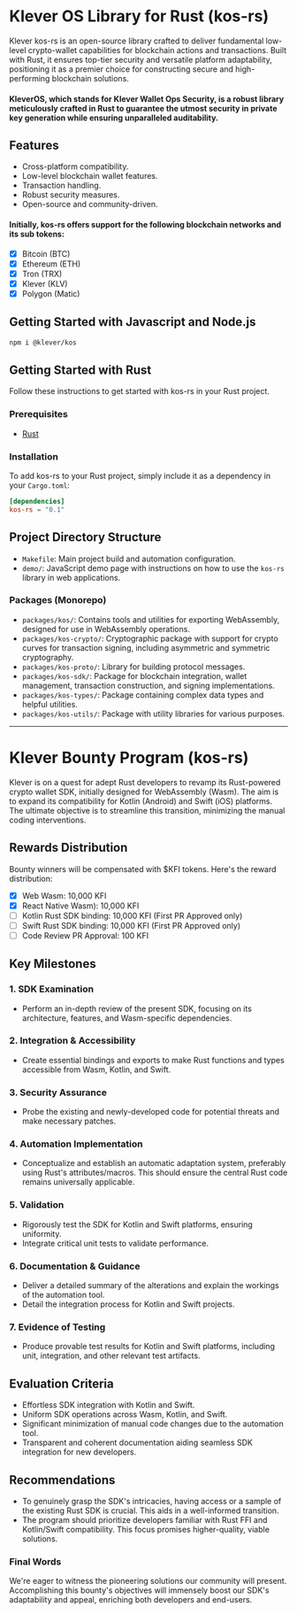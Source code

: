 # Klever OS Library for Rust (kos-rs)

Klever kos-rs is an open-source library crafted to deliver fundamental low-level crypto-wallet capabilities for blockchain actions and transactions. Built with Rust, it ensures top-tier security and versatile platform adaptability, positioning it as a premier choice for constructing secure and high-performing blockchain solutions.

#### KleverOS, which stands for Klever Wallet Ops Security, is a robust library meticulously crafted in Rust to guarantee the utmost security in private key generation while ensuring unparalleled auditability.

## Features

- Cross-platform compatibility.
- Low-level blockchain wallet features.
- Transaction handling.
- Robust security measures.
- Open-source and community-driven.

#### Initially, kos-rs offers support for the following blockchain networks and its sub tokens:

- [x] Bitcoin (BTC)
- [x] Ethereum (ETH)
- [x] Tron (TRX)
- [x] Klever (KLV)
- [x] Polygon (Matic)

## Getting Started with Javascript and Node.js

```sh
npm i @klever/kos
```

## Getting Started with Rust

Follow these instructions to get started with kos-rs in your Rust project.

### Prerequisites

- [Rust](https://www.rust-lang.org/tools/install)

### Installation

To add kos-rs to your Rust project, simply include it as a dependency in your `Cargo.toml`:

```toml
[dependencies]
kos-rs = "0.1"
```


## Project Directory Structure

- `Makefile`: Main project build and automation configuration.
- `demo/`: JavaScript demo page with instructions on how to use the `kos-rs` library in web applications.

### Packages (Monorepo)

- `packages/kos/`: Contains tools and utilities for exporting WebAssembly, designed for use in WebAssembly operations.
- `packages/kos-crypto/`: Cryptographic package with support for crypto curves for transaction signing, including asymmetric and symmetric cryptography.
- `packages/kos-proto/`: Library for building protocol messages.
- `packages/kos-sdk/`: Package for blockchain integration, wallet management, transaction construction, and signing implementations.
- `packages/kos-types/`: Package containing complex data types and helpful utilities.
- `packages/kos-utils/`: Package with utility libraries for various purposes.

---

# Klever Bounty Program (kos-rs)

Klever is on a quest for adept Rust developers to revamp its Rust-powered crypto wallet SDK, initially designed for WebAssembly (Wasm). The aim is to expand its compatibility for Kotlin (Android) and Swift (iOS) platforms. The ultimate objective is to streamline this transition, minimizing the manual coding interventions.

## Rewards Distribution

Bounty winners will be compensated with $KFI tokens. Here's the reward distribution:

- [x] Web Wasm: 10,000 KFI 
- [x] React Native Wasm): 10,000 KFI
- [ ] Kotlin Rust SDK binding: 10,000 KFI (First PR Approved only)
- [ ] Swift Rust SDK binding: 10,000 KFI (First PR Approved only)
- [ ] Code Review PR Approval: 100 KFI

## Key Milestones

### 1. SDK Examination

- Perform an in-depth review of the present SDK, focusing on its architecture, features, and Wasm-specific dependencies.

### 2. Integration & Accessibility

- Create essential bindings and exports to make Rust functions and types accessible from Wasm, Kotlin, and Swift.

### 3. Security Assurance

- Probe the existing and newly-developed code for potential threats and make necessary patches.

### 4. Automation Implementation

- Conceptualize and establish an automatic adaptation system, preferably using Rust's attributes/macros. This should ensure the central Rust code remains universally applicable.

### 5. Validation

- Rigorously test the SDK for Kotlin and Swift platforms, ensuring uniformity.
- Integrate critical unit tests to validate performance.

### 6. Documentation & Guidance

- Deliver a detailed summary of the alterations and explain the workings of the automation tool.
- Detail the integration process for Kotlin and Swift projects.

### 7. Evidence of Testing

- Produce provable test results for Kotlin and Swift platforms, including unit, integration, and other relevant test artifacts.

## Evaluation Criteria

- Effortless SDK integration with Kotlin and Swift.
- Uniform SDK operations across Wasm, Kotlin, and Swift.
- Significant minimization of manual code changes due to the automation tool.
- Transparent and coherent documentation aiding seamless SDK integration for new developers.

## Recommendations

- To genuinely grasp the SDK's intricacies, having access or a sample of the existing Rust SDK is crucial. This aids in a well-informed transition.
- The program should prioritize developers familiar with Rust FFI and Kotlin/Swift compatibility. This focus promises higher-quality, viable solutions.

### Final Words

We're eager to witness the pioneering solutions our community will present. Accomplishing this bounty's objectives will immensely boost our SDK's adaptability and appeal, enriching both developers and end-users.
